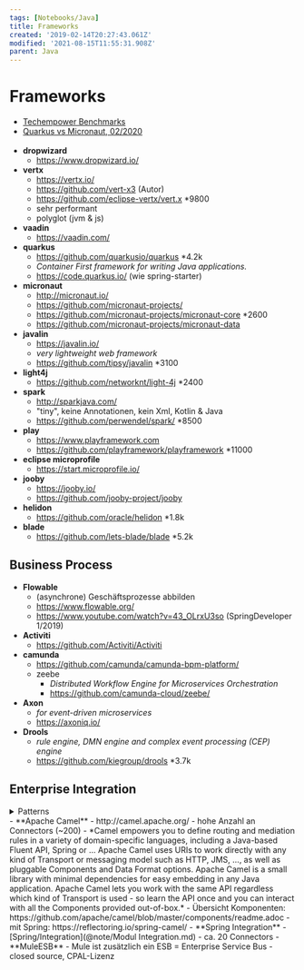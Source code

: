 ```yaml
---
tags: [Notebooks/Java]
title: Frameworks
created: '2019-02-14T20:27:43.061Z'
modified: '2021-08-15T11:55:31.908Z'
parent: Java
---
```


# Frameworks
- [Techempower Benchmarks](https://www.techempower.com/benchmarks/#section=data-r20&hw=ph&test=fortune&l=zik0vz-sf)
- [Quarkus vs Micronaut, 02/2020](https://www.reddit.com/r/java/comments/ey5szi/quarkus_vs_micronaut_a_feature_and_performance/)
<br/><br/>
- **dropwizard**
  - https://www.dropwizard.io/
- **vertx**
  - https://vertx.io/
  - https://github.com/vert-x3 (Autor)
  - https://github.com/eclipse-vertx/vert.x *9800
  - sehr performant
  - polyglot (jvm & js)
- **vaadin**
  - https://vaadin.com/
- **quarkus**
  - https://github.com/quarkusio/quarkus *4.2k
  - *Container First framework for writing Java applications.*
  - https://code.quarkus.io/ (wie spring-starter)
- **micronaut**
  - http://micronaut.io/
  - https://github.com/micronaut-projects/
  - https://github.com/micronaut-projects/micronaut-core *2600
  - https://github.com/micronaut-projects/micronaut-data
- **javalin**
  - https://javalin.io/
  - *very lightweight web framework*
  - https://github.com/tipsy/javalin *3100
- **light4j**
  - https://github.com/networknt/light-4j *2400
- **spark**
  - http://sparkjava.com/
  - "tiny", keine Annotationen, kein Xml, Kotlin & Java
  - https://github.com/perwendel/spark/ *8500
- **play**
  - https://www.playframework.com
  - https://github.com/playframework/playframework *11000
- **eclipse microprofile**
  - https://start.microprofile.io/
- **jooby**
  - https://jooby.io/
  - https://github.com/jooby-project/jooby
- **helidon**
  - https://github.com/oracle/helidon *1.8k
- **blade**
  - https://github.com/lets-blade/blade *5.2k


## Business Process
- **Flowable**
  - (asynchrone) Geschäftsprozesse abbilden
  - https://www.flowable.org/
  - https://www.youtube.com/watch?v=43_OLrxU3so (SpringDeveloper 1/2019)
- **Activiti**
  - https://github.com/Activiti/Activiti
- **camunda**
  - <https://github.com/camunda/camunda-bpm-platform/>
  - zeebe
    - *Distributed Workflow Engine for Microservices Orchestration*
    - <https://github.com/camunda-cloud/zeebe/>
- **Axon**
  - *for event-driven microservices*
  - https://axoniq.io/
- **Drools**
  - *rule engine, DMN engine and complex event processing (CEP) engine*
  - https://github.com/kiegroup/drools *3.7k


## Enterprise Integration
<details>
    <summary>Patterns</summary>
    <img loading="lazy" src="https://static.packt-cdn.com/products/9781787126992/graphics/Insert-Image_03_10.png"/>
</details>
- **Apache Camel**
  - http://camel.apache.org/
  - hohe Anzahl an Connectors (~200)
  - *Camel empowers you to define routing and mediation rules in a variety of domain-specific languages, including a Java-based Fluent API, Spring or ...
Apache Camel uses URIs to work directly with any kind of Transport or messaging model such as HTTP, JMS, ..., as well as pluggable Components and Data Format options. Apache Camel is a small library with minimal dependencies for easy embedding in any Java application. Apache Camel lets you work with the same API regardless which kind of Transport is used - so learn the API once and you can interact with all the Components provided out-of-box.*
  - Übersicht Komponenten: https://github.com/apache/camel/blob/master/components/readme.adoc
  - mit Spring: https://reflectoring.io/spring-camel/
- **Spring Integration**
  - [Spring/Integration](@note/Modul Integration.md)
  - ca. 20 Connectors
- **MuleESB**
  - Mule ist zusätzlich ein ESB = Enterprise Service Bus
  - closed source, CPAL-Lizenz
